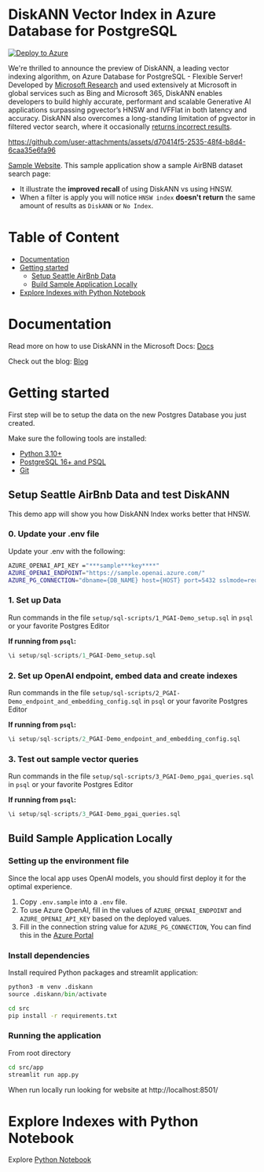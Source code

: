 # DiskANN Vector Index in Azure Database for PostgreSQL
[![Deploy to Azure](https://aka.ms/deploytoazurebutton)](https://portal.azure.com/#create/Microsoft.Template/uri/https%3A%2F%2Fraw.githubusercontent.com%2FAzure-Samples%2FDiskANN-demo%2Frefs%2Fheads%2Fmain%2Fsetup%2Fpostgres-infra%2Ftemplate.json%3F)

We're thrilled to announce the preview of DiskANN, a leading vector indexing algorithm, on Azure Database for PostgreSQL - Flexible Server! Developed by [Microsoft Research](https://www.microsoft.com/en-us/research/project/project-akupara-approximate-nearest-neighbor-search-for-large-scale-semantic-search/) and used extensively at Microsoft in global services such as Bing and Microsoft 365, DiskANN enables developers to build highly accurate, performant and scalable Generative AI applications surpassing pgvector’s HNSW and IVFFlat in both latency and accuracy. DiskANN also overcomes a long-standing limitation of pgvector in filtered vector search, where it occasionally [returns incorrect results](https://github.com/pgvector/pgvector/tree/103ac50f1a90b47a72003e8e8628a55ec372f202?tab=readme-ov-file#why-are-there-less-results-for-a-query-after-adding-an-hnsw-index).

https://github.com/user-attachments/assets/d70414f5-2535-48f4-b8d4-6caa35e6fa96

[Sample Website](https://diskann-demo-dwgxbdfpgrakcmgf.westus2-01.azurewebsites.net/). This sample application show a sample AirBNB dataset search page:
* It illustrate the **improved recall** of using DiskANN vs using HNSW. 
* When a filter is apply you will notice `HNSW index` **doesn't return** the same amount of results as `DiskANN` or `No Index`.

# Table of Content
* [Documentation](#documentation)
* [Getting started](#getting-started)
    * [Setup Seattle AirBnb Data](#setup-seattle-airbnb-data-and-test-diskann)
    *  [Build Sample Application Locally](#build-sample-application-locally)
* [Explore Indexes with Python Notebook](#explore-indexes-with-python-notebook)

# Documentation
Read more on how to use DiskANN in the Microsoft Docs: [Docs](https://aka.ms/pg-diskann-docs)

Check out the blog: [Blog](https://aka.ms/pg-diskann-blog)

# Getting started

First step will be to setup the data on the new Postgres Database you just created.

Make sure the following tools are installed:

* [Python 3.10+](https://www.python.org/downloads/)
* [PostgreSQL 16+ and PSQL](https://www.postgresql.org/download/)
* [Git](https://git-scm.com/downloads)
    
## Setup Seattle AirBnb Data and test DiskANN
This demo app will show you how DiskANN Index works better that HNSW.

### 0. Update your .env file
Update your .env with the following:

```bash
AZURE_OPENAI_API_KEY ="***sample***key****"
AZURE_OPENAI_ENDPOINT="https://sample.openai.azure.com/"
AZURE_PG_CONNECTION="dbname={DB_NAME} host={HOST} port=5432 sslmode=require user={USER_NAME} password={PASSWORD}"
```

### 1. Set up Data

Run commands in the file `setup/sql-scripts/1_PGAI-Demo_setup.sql` in `psql` or your favorite Postgres Editor

**If running from `psql`:**
```sql
\i setup/sql-scripts/1_PGAI-Demo_setup.sql
```

### 2. Set up OpenAI endpoint, embed data and create indexes

Run commands in the file `setup/sql-scripts/2_PGAI-Demo_endpoint_and_embedding_config.sql` in `psql` or your favorite Postgres Editor

**If running from `psql`:**
```sql
\i setup/sql-scripts/2_PGAI-Demo_endpoint_and_embedding_config.sql
```

### 3. Test out sample vector queries

Run commands in the file `setup/sql-scripts/3_PGAI-Demo_pgai_queries.sql` in `psql` or your favorite Postgres Editor

**If running from `psql`:**
```sql
\i setup/sql-scripts/3_PGAI-Demo_pgai_queries.sql
```

## Build Sample Application Locally

### Setting up the environment file

Since the local app uses OpenAI models, you should first deploy it for the optimal experience.

1. Copy `.env.sample` into a `.env` file.
2. To use Azure OpenAI, fill in the values of `AZURE_OPENAI_ENDPOINT` and `AZURE_OPENAI_API_KEY` based on the deployed values.
3. Fill in the connection string value for `AZURE_PG_CONNECTION`, You can find this in the [Azure Portal](https://learn.microsoft.com/en-us/azure/postgresql/flexible-server/connect-python?tabs=bash%2Cpassword#add-authentication-code)

### Install dependencies
Install required Python packages and streamlit application:

```python
python3 -m venv .diskann
source .diskann/bin/activate
```

```bash
cd src
pip install -r requirements.txt
```

### Running the application
From root directory

```bash
cd src/app
streamlit run app.py
```

When run locally run looking for website at http://localhost:8501/


# Explore Indexes with Python Notebook

Explore [Python Notebook](src/notebook/Recall_experiement_for_Indices.ipynb)
